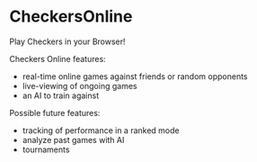 # CheckersOnline

Play Checkers in your Browser!

Checkers Online features:

- real-time online games against friends or random opponents
- live-viewing of ongoing games
- an AI to train against

Possible future features:

- tracking of performance in a ranked mode
- analyze past games with AI
- tournaments
